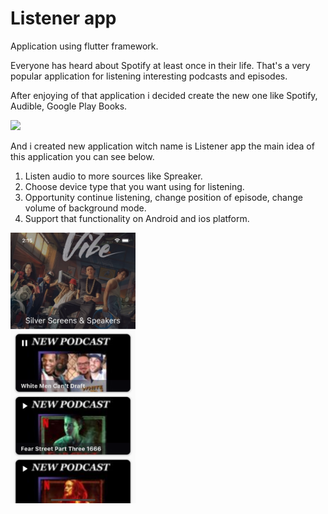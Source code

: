 # Listener app

Application using flutter framework.

Everyone has heard about Spotify at least once in their life.
That's a very popular application for listening interesting podcasts and episodes.

After enjoying of that application i decided create the new one like Spotify, Audible, Google Play Books.

<img src="https://github.com/Karlen96/listener_app/blob/master/assets/preview_1.png" width="200">
 
And i created new application witch name is Listener app the main idea of this application you can see below.

1) Listen audio to more sources like Spreaker.
2) Choose device type that you want using for listening.
3) Opportunity continue listening, change position of episode, change volume of background mode. 
4) Support that functionality on Android and ios platform.

<img src="https://github.com/Karlen96/listener_app/blob/master/assets/preview_2.png" width="200">
 
